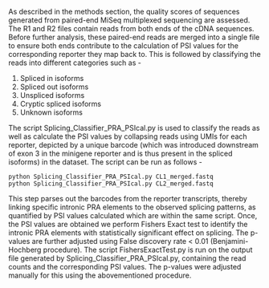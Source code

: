 As described in the methods section, the quality scores of sequences generated from paired-end MiSeq multiplexed sequencing are assessed. The R1 and R2 files contain reads from both ends of the cDNA sequences. Before further analysis, these paired-end reads are merged into a single file to ensure both ends contribute to the calculation of PSI values for the corresponding reporter they map back to. This is followed by classifying the reads into different categories such as -
1. Spliced in isoforms
2. Spliced out isoforms
3. Unspliced isoforms
4. Cryptic spliced isoforms
5. Unknown isoforms

The script Splicing_Classifier_PRA_PSIcal.py is used to classify the reads as well as calculate the PSI values by collapsing reads using UMIs for each reporter, depicted by a unique barcode (which was introduced downstream of exon 3 in the minigene reporter and is thus present in the spliced isoforms) in the dataset. The script can be run as follows - 

```
python Splicing_Classifier_PRA_PSIcal.py CL1_merged.fastq
python Splicing_Classifier_PRA_PSIcal.py CL2_merged.fastq
```

This step parses out the barcodes from the reporter transcripts, thereby linking specific intronic PRA elements to the observed splicing patterns, as quantified by PSI values calculated which are within the same script. Once, the PSI values are obtained we perform Fishers Exact test to identify the intronic PRA elements with statistically significant effect on splicing. The p-values are further adjusted using False discovery rate < 0.01 (Benjamini-Hochberg procedure). The script FishersExactTest.py is run on the output file generated by Splicing_Classifier_PRA_PSIcal.py, containing the read counts and the corresponding PSI values. The p-values were adjusted manually for this using the abovementioned procedure. 
